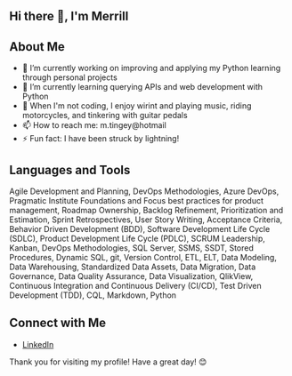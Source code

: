 ## Hi there 👋, I'm Merrill

## About Me

- 🔭 I’m currently working on improving and applying my Python learning through personal projects
- 🌱 I’m currently learning querying APIs and web development with Python
- 🎸 When I'm not coding, I enjoy wirint and playing music, riding motorcycles, and tinkering with guitar pedals
- 📫 How to reach me: m.tingey@hotmail
- ⚡ Fun fact: I have been struck by lightning!

## Languages and Tools

Agile Development and Planning, DevOps Methodologies, Azure DevOps, Pragmatic Institute Foundations and
Focus best practices for product management, Roadmap Ownership, Backlog Refinement, Prioritization and
Estimation, Sprint Retrospectives, User Story Writing, Acceptance Criteria, Behavior Driven Development (BDD),
Software Development Life Cycle (SDLC), Product Development Life Cycle (PDLC), SCRUM Leadership, Kanban,
DevOps Methodologies, SQL Server, SSMS, SSDT, Stored Procedures, Dynamic SQL, git, Version Control, ETL, ELT,
Data Modeling, Data Warehousing, Standardized Data Assets, Data Migration, Data Governance, Data Quality
Assurance, Data Visualization, QlikView, Continuous Integration and Continuous Delivery (CI/CD), Test Driven
Development (TDD), CQL, Markdown, Python


## Connect with Me

- [LinkedIn](https://www.linkedin.com/in/merrill-tingey/)

Thank you for visiting my profile! Have a great day! 😊

<!--
taking some inspiration from https://github.com/brayden-s-haws
-->
